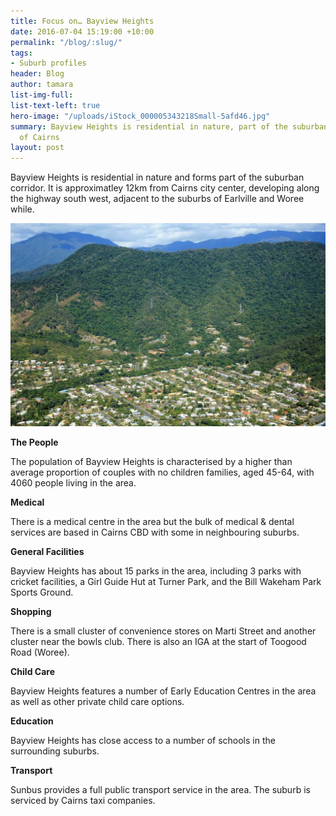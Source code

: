 ```yaml
---
title: Focus on… Bayview Heights
date: 2016-07-04 15:19:00 +10:00
permalink: "/blog/:slug/"
tags:
- Suburb profiles
header: Blog
author: tamara
list-img-full: 
list-text-left: true
hero-image: "/uploads/iStock_000005343218Small-5afd46.jpg"
summary: Bayview Heights is residential in nature, part of the suburban corridor south
  of Cairns
layout: post
---
```


Bayview Heights is residential in nature  and forms part of the suburban corridor. It is approximatley 12km from Cairns city center, developing along the highway south west, adjacent to the suburbs of Earlville and Woree while.

![Aviary Photo_131129351865501933.png](/uploads/Aviary%20Photo_131129351865501933.png)

**The People**

The population of Bayview Heights is characterised by a higher than average proportion of couples with no children families, aged 45-64, with 4060 people living in the area.

**Medical**

There is a medical centre in the area but the bulk of medical & dental services are based in Cairns CBD with some in neighbouring suburbs.

**General Facilities**

Bayview Heights has about 15 parks in the area, including 3 parks with cricket facilities, a Girl Guide Hut at Turner Park, and the Bill Wakeham Park Sports Ground.

**Shopping**

There is a small cluster of convenience stores on Marti Street and another cluster near the bowls club. There is also an IGA at the start of Toogood Road (Woree).

**Child Care**

Bayview Heights features a number of Early Education Centres in the area as well as other private child care options.

**Education**

Bayview Heights has close access to a number of schools in the surrounding suburbs.

**Transport**

Sunbus provides a full public transport service in the area. The suburb is serviced by Cairns taxi companies.
